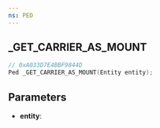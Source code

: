 ```yaml
---
ns: PED
---
```

## _GET_CARRIER_AS_MOUNT

```c
// 0xA033D7E4BBF9844D
Ped _GET_CARRIER_AS_MOUNT(Entity entity);
```

## Parameters
* **entity**:
